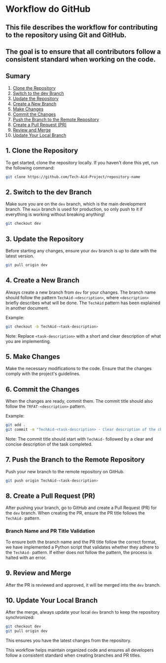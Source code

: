 # Workflow do GitHub
## This file describes the workflow for contributing to the repository using Git and GitHub.

## The goal is to ensure that all contributors follow a consistent standard when working on the code.

## Sumary

1. [Clone the Repository](#1-clone-the-repository)  
2. [Switch to the dev Branch](#2-switch-to-the-dev-branch)  
3. [Update the Repository](#3-update-the-repository)  
4. [Create a New Branch](#4-create-a-new-branch)  
5. [Make Changes](#5-make-changes)  
6. [Commit the Changes](#6-commit-the-changes)  
7. [Push the Branch to the Remote Repository](#7-push-the-branch-to-the-remote-repository)  
8. [Create a Pull Request (PR)](#8-create-a-pull-request-pr)  
9. [Review and Merge](#9-review-and-merge)  
10. [Update Your Local Branch](#10-update-your-local-branch)  


## 1. Clone the Repository

To get started, clone the repository locally. If you haven't done this yet, run the following command:

```bash
git clone https://github.com/Tech-Aid-Project/repository-name
```

## 2. Switch to the dev Branch

Make sure you are on the `dev` branch, which is the main development branch. The `main` branch is used for production, so only push to it if everything is working without breaking anything!

```bash
git checkout dev
```

## 3. Update the Repository

Before starting any changes, ensure your `dev` branch is up to date with the latest version.

```bash
git pull origin dev
```

## 4. Create a New Branch

Always create a new branch from `dev` for your changes. The branch name should follow the pattern `TechAid-<description>`, where `<description>` briefly describes what will be done. The `TechAid` pattern has been explained in another document.

Example:

```bash
git checkout -b TechAid-<task-description>
```
Note: Replace `<task-description>` with a short and clear description of what you are implementing.

## 5. Make Changes

Make the necessary modifications to the code. Ensure that the changes comply with the project's guidelines.

## 6. Commit the Changes

When the changes are ready, commit them. The commit title should also follow the `TRFAT-<description>` pattern.

Example:

```bash
git add .
git commit -m "TechAid-<task-description> - Clear description of the change made"
```
Note: The commit title should start with `TechAid-` followed by a clear and concise description of the task completed.

## 7. Push the Branch to the Remote Repository

Push your new branch to the remote repository on GitHub.

```bash
git push origin TechAid-<task-description>
```

## 8. Create a Pull Request (PR)

After pushing your branch, go to GitHub and create a Pull Request (PR) for the `dev` branch. When creating the PR, ensure the PR title follows the `TechAid-` pattern.

### Branch Name and PR Title Validation

To ensure both the branch name and the PR title follow the correct format, we have implemented a Python script that validates whether they adhere to the `TechAid-` pattern. If either does not follow the pattern, the process is halted with an error.

## 9. Review and Merge

After the PR is reviewed and approved, it will be merged into the `dev` branch.

## 10. Update Your Local Branch

After the merge, always update your local `dev` branch to keep the repository synchronized:

```bash
git checkout dev
git pull origin dev
```
This ensures you have the latest changes from the repository.

This workflow helps maintain organized code and ensures all developers follow a consistent standard when creating branches and PR titles.

